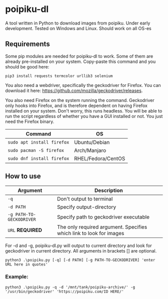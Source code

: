 # poipiku-dl
A tool written in Python to download images from poipiku. Under early development. Tested on Windows and Linux. Should work on all OS-es


## Requirements
Some pip modules are needed for poipiku-dl to work. Some of them are already pre-installed on your system. Copy-paste this command and you should be good here:

`pip3 install requests termcolor urllib3 selenium`

You also need a webdriver, specifically the geckodriver for Firefox. You can download it here: https://github.com/mozilla/geckodriver/releases.

You also need Firefox on the system running the command. Geckodriver only hooks into Firefox, and is therefore dependent on having Firefox installed on your system. Don't worry, this runs headless. You will be able to run the script regardless of whether you have a GUI installed or not. You just need the Firefox binary.

| Command | OS |
| --- | --- |
| `sudo apt install firefox` | Ubuntu/Debian |
| `sudo pacman -S firefox` | Arch/Manjaro |
| `sudo dnf install firefox` | RHEL/Fedora/CentOS

## How to use
| Argument | Description |
| --- | --- |
| `-q` | Don't output to terminal |
| `-d PATH` | Specify output-directory |
| `-g PATH-TO-GECKODRIVER` | Specify path to geckodriver executable |
| `URL` **REQUIRED**| The only required argument. Specifies which link to look for images | 


For -d and -g, poipiku-dl.py will output to current directory and look for geckodriver in current directory. All arguments in brackets [] are optional.

`python3 .\poipiku.py [-q] [-d PATH] [-g PATH-TO-GECKODRIVER] 'enter URL here in quotes'`

### Example:

`python3 .\poipiku.py -q -d '/mnt/tank/poipiku-archive/' -g '/usr/bin/geckodriver' 'https://poipiku.com/ID HERE/'`
